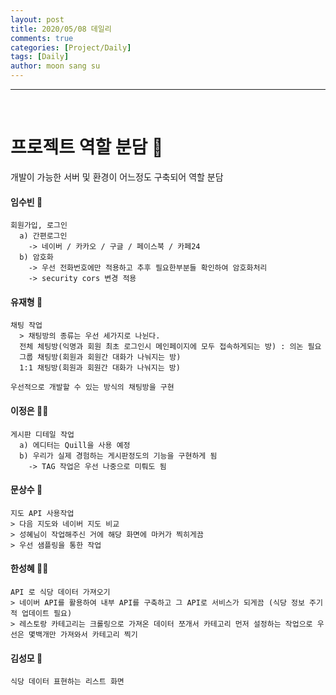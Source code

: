 ```yaml
---
layout: post
title: 2020/05/08 데일리
comments: true
categories: [Project/Daily]
tags: [Daily]
author: moon sang su
---
```


---

<br />

# 프로젝트 역할 분담 :hammer:



개발이 가능한 서버 및 환경이 어느정도 구축되어 역할 분담



#### 임수빈 :construction_worker:

```
회원가입, 로그인
  a) 간편로그인
	-> 네이버 / 카카오 / 구글 / 페이스북 / 카페24
  b) 암호화
    -> 우선 전화번호에만 적용하고 추후 필요한부분들 확인하여 암호화처리
    -> security cors 변경 적용
```



#### 유재형​ :construction_worker:

```
채팅 작업
  > 채팅방의 종류는 우선 세가지로 나뉜다.
  전체 체팅방(익명과 회원 최초 로그인시 메인페이지에 모두 접속하게되는 방) : 의논 필요
  그룹 채팅방(회원과 회원간 대화가 나눠지는 방)
  1:1 채팅방(회원과 회원간 대화가 나눠지는 방)

우선적으로 개발할 수 있는 방식의 채팅방을 구현
```



#### 이정은 :construction_worker_woman:

```
게시판 디테일 작업
  a) 에디터는 Quill을 사용 예정
  b) 우리가 실제 경험하는 게시판정도의 기능을 구현하게 됨
    -> TAG 작업은 우선 나중으로 미뤄도 됨
```



#### 문상수 :construction_worker:

```
지도 API 사용작업
> 다음 지도와 네이버 지도 비교
> 성혜님이 작업해주신 거에 해당 화면에 마커가 찍히게끔
> 우선 샘플링을 통한 작업
```



#### 한성혜 :construction_worker_woman:

```
API 로 식당 데이터 가져오기
> 네이버 API를 활용하여 내부 API를 구축하고 그 API로 서비스가 되게끔 (식당 정보 주기적 업데이트 필요)
> 레스토랑 카테고리는 크롤링으로 가져온 데이터 쪼개서 카테고리 먼저 설정하는 작업으로 우선은 몇백개만 가져와서 카테고리 찍기
```



#### 김성모 :construction_worker:

```
식당 데이터 표현하는 리스트 화면
```